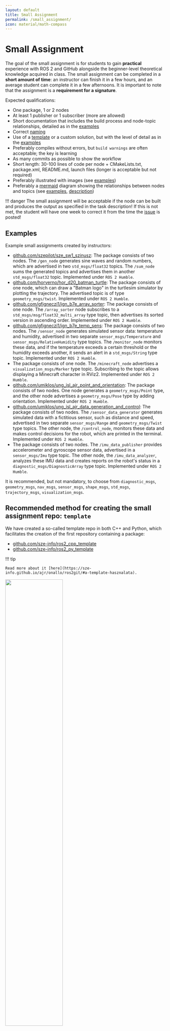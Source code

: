 ```yaml
---
layout: default
title: Small Assignment
permalink: /small_assignment/
icon: material/math-compass
---
```


# Small Assignment

The goal of the small assignment is for students to gain **practical** experience with ROS 2 and GitHub alongside the beginner-level theoretical knowledge acquired in class. The small assignment can be completed in a **short amount of time**: an instructor can finish it in a few hours, and an average student can complete it in a few afternoons. It is important to note that the assignment is a **requirement for a signature**.

Expected qualifications:

- One package, 1 or 2 nodes
- At least 1 publisher or 1 subscriber (more are allowed)
- Short documentation that includes the build process and node-topic relationships, detailed as in the [examples](#examples)
- Correct [naming](#repo-name)
- Use of a [template](https://sze-info.github.io/ajr/onallo/ros2git/#a-template-hasznalata) or a custom solution, but with the level of detail as in the [examples](#examples)
- Preferably compiles without errors, but `build warnings` are often acceptable; the key is learning
- As many commits as possible to show the workflow
- Short length: 30-100 lines of code per node + CMakeLists.txt, package.xml, README.md, launch files (longer is acceptable but not required)
- Preferably illustrated with images (see [examples](#examples))
- Preferably a [mermaid](https://mermaid.js.org/intro/) diagram showing the relationships between nodes and topics (see [examples](#examples), [description](https://sze-info.github.io/arj/onallo/mermaid.html))

!!! danger
    The small assignment will be acceptable if the node can be built and produces the output as specified in the task description! If this is not met, the student will have one week to correct it from the time the [issue](https://docs.github.com/en/issues) is posted!

## Examples

Example small assignments created by instructors:

- [github.com/szepilot/sze_sw1_szinusz](https://github.com/szepilot/sze_sw1_szinusz): The package consists of two nodes. The `/gen_node` generates sine waves and random numbers, which are advertised in two `std_msgs/float32` topics. The `/sum_node` sums the generated topics and advertises them in another `std_msgs/float32` topic. Implemented under `ROS 2 Humble`.
- [github.com/horverno/hor_d20_batman_turtle](https://github.com/horverno/hor_d20_batman_turtle): The package consists of one node, which can draw a "Batman logo" in the turtlesim simulator by plotting the trajectory. The advertised topic is of type `geometry_msgs/twist`. Implemented under `ROS 2 Humble`.
- [github.com/gfigneczi1/ign_b7e_array_sorter](https://github.com/gfigneczi1/ign_b7e_array_sorter): The package consists of one node. The `/array_sorter` node subscribes to a `std_msgs/msg/float32_multi_array` type topic, then advertises its sorted version in ascending order. Implemented under `ROS 2 Humble`.
- [github.com/gfigneczi1/ign_b7e_temp_sens](https://github.com/gfigneczi1/ign_b7e_temp_sens): The package consists of two nodes. The `/sensor_node` generates simulated sensor data: temperature and humidity, advertised in two separate `sensor_msgs/Temperature` and `sensor_msgs/RelativeHumidity` type topics. The `/monitor_node` monitors these data, and if the temperature exceeds a certain threshold or the humidity exceeds another, it sends an alert in a `std_msgs/String` type topic. Implemented under `ROS 2 Humble`.
- The package consists of one node. The `/minecraft_node` advertises a `visualization_msgs/Marker` type topic. Subscribing to the topic allows displaying a Minecraft character in RViz2. Implemented under `ROS 2 Humble`.
- [github.com/umiklos/ung_isl_ajr_point_and_orientation](https://github.com/umiklos/ung_isl_ajr_point_and_orientation): The package consists of two nodes. One node generates a `geometry_msgs/Point` type, and the other node advertises a `geometry_msgs/Pose` type by adding orientation. Implemented under `ROS 2 Humble`.
- [github.com/umiklos/ung_isl_ajr_data_generation_and_control](https://github.com/umiklos/ung_isl_ajr_data_generation_and_control): The package consists of two nodes. The `/sensor_data_generator` generates simulated data with a fictitious sensor, such as distance and speed, advertised in two separate `sensor_msgs/Range` and `geometry_msgs/Twist` type topics. The other node, the `/control_node`, monitors these data and makes control decisions for the robot, which are printed in the terminal. Implemented under `ROS 2 Humble`.
- The package consists of two nodes. The `/imu_data_publisher` provides accelerometer and gyroscope sensor data, advertised in a `sensor_msgs/Imu` type topic. The other node, the `/imu_data_analyzer`, analyzes these IMU data and creates reports on the robot's status in a `diagnostic_msgs/DiagnosticArray` type topic. Implemented under `ROS 2 Humble`.

It is recommended, but not mandatory, to choose from `diagnostic_msgs`, `geometry_msgs`, `nav_msgs`, `sensor_msgs`, `shape_msgs`, `std_msgs`, `trajectory_msgs`, `visualization_msgs`.

## Recommended method for creating the small assignment repo: `template`

We have created a so-called template repo in both C++ and Python, which facilitates the creation of the first repository containing a package:

- [github.com/sze-info/ros2_cpp_template](https://github.com/sze-info/ros2_cpp_template)
- [github.com/sze-info/ros2_py_template](https://github.com/sze-info/ros2_py_template)

!!! tip

    Read more about it [here](https://sze-info.github.io/ajr/onallo/ros2git/#a-template-hasznalata).

<img src="https://raw.githubusercontent.com/sze-info/ros2_cpp_template/main/img/use_this_template01.png" width="60%" />

## Repo name
- The repository name should follow this pattern: `VVV_NNN_optional`, where
  - `VVV` is the first 3 characters of the last name, in lowercase
  - `NNN` is the first 3 characters of the Neptun code, in lowercase
  - `optional` is an optional addition, in lowercase
  - The above should be separated by an underscore `_` and all in lowercase
- Example: István Szabó, with Neptun code F99AXW, creating a small assignment about random numbers could have a URL like: `github.com/szaboistvan/sza_f99_random`.
